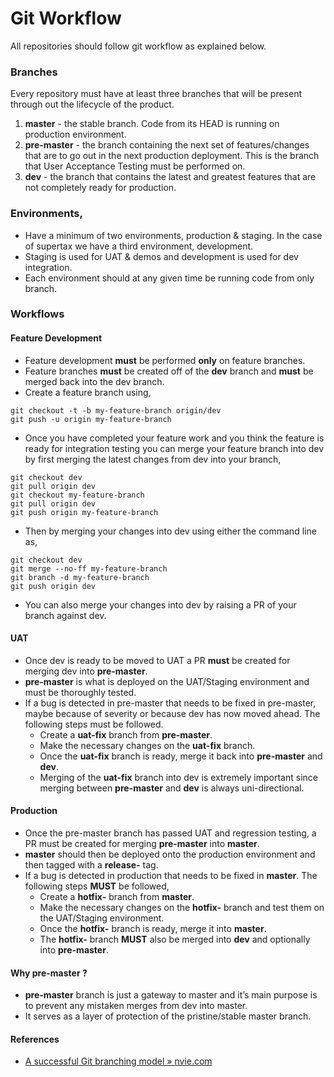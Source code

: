 # Git Workflow
All repositories should follow git workflow as explained below.

### Branches
Every repository must have at least three branches that will be present through out the lifecycle of the product.
1. **master** - the stable branch. Code from its HEAD is running on production environment.
2. **pre-master** - the branch containing the next set of features/changes that are to go out in the next production deployment. This is the branch that User Acceptance Testing must be performed on.
3. **dev** - the branch that contains the latest and greatest features that are not completely ready for production.

### Environments,
* Have a minimum of two environments, production & staging. In the case of supertax we have a third environment, development.
* Staging is used for UAT & demos and development is used for dev integration.
* Each environment should at any given time be running code from only branch.

### Workflows

#### Feature Development
* Feature development **must** be performed **only** on feature branches.
* Feature branches **must** be created off of the **dev** branch and **must** be merged back into the dev branch.
* Create a feature branch using,
```
git checkout -t -b my-feature-branch origin/dev
git push -u origin my-feature-branch 
```
* Once you have completed your feature work and you think the feature is ready for integration testing you can merge your feature branch into dev by first merging the latest changes from dev into your branch,
```
git checkout dev
git pull origin dev
git checkout my-feature-branch
git pull origin dev
git push origin my-feature-branch
```
* Then by merging your changes into dev using either the command line as,
```
git checkout dev
git merge --no-ff my-feature-branch
git branch -d my-feature-branch
git push origin dev
```
* You can also merge your changes into dev by raising a PR of your branch against dev.

#### UAT
* Once dev is ready to be moved to UAT a PR **must** be created for merging dev into **pre-master**.
* **pre-master** is what is deployed on the UAT/Staging environment and must be thoroughly tested.
* If a bug is detected in pre-master that needs to be fixed in pre-master, maybe because of severity or because dev has now moved ahead. The following steps must be followed.
	* Create a **uat-fix** branch from **pre-master**.
	* Make the necessary changes on the **uat-fix** branch.
	* Once the **uat-fix** branch is ready, merge it back into **pre-master** and **dev**.
	* Merging of the **uat-fix** branch into dev is extremely important since merging between **pre-master** and **dev** is always uni-directional.

#### Production
* Once the pre-master branch has passed UAT and regression testing, a PR must be created for merging **pre-master** into **master**.
* **master** should then be deployed onto the production environment and then tagged with a **release-** tag.
* If a bug is detected in production that needs to be fixed in **master**. The following steps **MUST** be followed,
	* Create a **hotfix-** branch from **master**.
	* Make the necessary changes on the **hotfix-** branch and test them on the UAT/Staging environment.
	* Once the **hotfix-** branch is ready, merge it into **master**.
	* The **hotfix-** branch **MUST** also be merged into **dev** and optionally into **pre-master**.

#### Why pre-master ?
* **pre-master** branch is just a gateway to master and it’s main purpose is to prevent any mistaken merges from dev into master.
* It serves as a layer of protection of the pristine/stable master branch.

#### References
* [A successful Git branching model » nvie.com](http://nvie.com/posts/a-successful-git-branching-model/)

